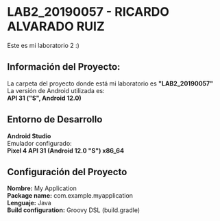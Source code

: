 # LAB2_20190057 - **RICARDO ALVARADO RUIZ**
Este es mi laboratorio 2 :)

## **Información del Proyecto:**
La carpeta del proyecto donde está mi laboratorio es **"LAB2_20190057"**  
La versión de Android utilizada es:  
**API 31 ("S", Android 12.0)**

## **Entorno de Desarrollo**
**Android Studio**  
Emulador configurado:  
**Pixel 4 API 31 (Android 12.0 "S") x86_64**

## **Configuración del Proyecto**
**Nombre:** My Application  
**Package name:** com.example.myapplication  
**Lenguaje:** Java  
**Build configuration:** Groovy DSL (build.gradle)
